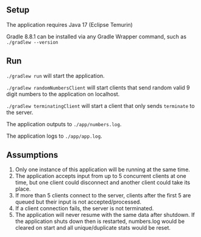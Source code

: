## Setup
The application requires Java 17 (Eclipse Temurin)

Gradle 8.8.1 can be installed via any Gradle Wrapper command, such as `./gradlew --version`

## Run
`./gradlew run` will start the application.

`./gradlew randomNumbersClient` will start clients that send random valid 9 digit numbers to the application on localhost.

`./gradlew terminatingClient` will start a client that only sends `terminate` to the server.


The application outputs to `./app/numbers.log`.

The application logs to `./app/app.log`.

## Assumptions
1. Only one instance of this application will be running at the same time.
1. The application accepts input from up to 5 concurrent clients at one time, but one client could disconnect and another client could take its place.
1. If more than 5 clients connect to the server, clients after the first 5 are queued but their input is not accepted/processed.
1. If a client connection fails, the server is not terminated.
1. The application will never resume with the same data after shutdown.  If the application shuts down then is restarted, numbers.log would be cleared on start and all unique/duplicate stats would be reset.